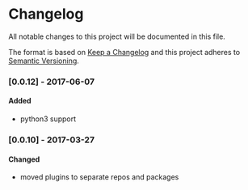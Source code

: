 # Changelog
All notable changes to this project will be documented in this file.

The format is based on [Keep a Changelog](http://keepachangelog.com/en/1.0.0/)
and this project adheres to [Semantic Versioning](http://semver.org/spec/v2.0.0.html).

### [0.0.12] - 2017-06-07
#### Added
- python3 support

### [0.0.10] - 2017-03-27
#### Changed
- moved plugins to separate repos and packages

